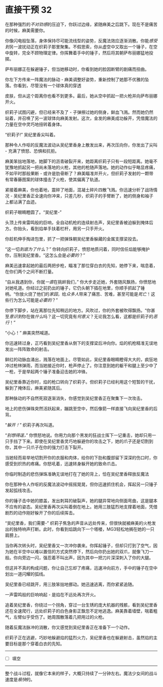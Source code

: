 # 直接干预 32

在那种强烈的*不对劲感*的压迫下，你跃过边缘，紧随麻美之后跳下。现在不是痛苦的时候，麻美需要你。

你像闪电般坠落，身体保持尽可能流线型的姿势，反魔法效应逐渐消散。你能*感受到*另一波扰动正在织莉子那里聚集。不假思索，你从虚空中又取出一个锤子，在空中旋转，完全不顾物理定律。你挥舞着手中的锤子，然后将其朝萨布丽娜猛地投掷。

萨布丽娜正在躲避锤子，但当她移动时，你看到她的脸因断臂的剧痛而扭曲。

你左下方传来一阵魔法的脉动 - 麻美调整好姿势，重新控制了她那不优雅的坠落。你看到，尽管没有一个球体真的穿透

皮肤，但从这个距离你也看不到更多。最后，她从空中抓起一把火枪并向萨布丽娜开火。

织莉子试图闪避，但已经来不及了 - 子弹擦过她的侧身，鲜血飞溅。然而她仍然站着，并召唤了另一波球体向麻美发射。这次，金发的麻美成功躲开，凭借魔法的力量在空中灵巧地扭转着身体。

“织莉子!” 吴纪里香尖叫着。

那种令人作呕的反魔法波动从吴纪里香身上散发出来，再次压向你，你发出了尖叫 - 充满了愤怒、恐惧和抗拒。

麻美笨拙地落地，她脚下的沥青破裂开来，她距离织莉子只有一段短距离。她毫不犹豫地抓起另一把尚未落地的火枪，其他的枪随声落地。她的动作似乎略显疼痛，不如平时那般果断 - 或许是肋骨断了？麻美瞄准并开火，但织莉子发射的一颗带有常春藤图案的球体撞击了火枪，使其偏离了轨道。

紧接着麻美，你也着地，震碎了地面，混凝土碎片四散飞溅。你迅速分析了战场情况 - 吴纪里香正全速向你冲来，只差几秒，织莉子的手臂断了，她的侧身和袖子上都沾满了血迹。

织莉子眼睛瞪圆了。“吴纪里-”

头顶上传来雷鸣般的巨响，全自动机枪的连续射击声，吴纪里香被迫躲到掩体后方。你抬头，看到焰单手扶着栏杆，用另一只手开火。

你趁机伸手掏进包里，抓了一把弹珠朝吴纪里香躲藏的金属支撑梁投去。

“这一切*到底为了什么*？” 你转向织莉子，愤怒地质问着，同时信任焰能够掩护你，压制吴纪里香。“这怎么会是*必要的*？”

麻美迅速拿起她的最后两把步枪，瞄准了那位穿白衣的先知，她停下来，喘息着，在你们两个之间不断打量。

“自从我遇到你，你就*一直*在挑衅我们，” 你大步走近她，外套随风飘扬，你愤怒地对她吼道。你经过之前扔出的锤子，它仍头朝下插在地里，你顺手抓起了锤柄。“你放火烧了他们的*家园*，给*众多人*带来了痛苦、苦难，甚至可能是*死亡*！这些行为怎么可能是*必要的*？”

你停下脚步，站在离那位先知稍远的地方。风吹过，你的外套被吹得飘扬。“你甚至*意识到*你在做*什么*吗？这一切究竟有*何意义*？无论我怎么看，这都是织莉子的*恶行*！”

“小心！” 麻美突然喊道。

你迅速转过身，正巧看到吴纪里香从倒下的支撑梁后冲向你。焰的机枪精准无误地发出一阵阵致命的射击。

鲜红的动脉血涌出，溅落在地面上。尽管如此，吴纪里香眼睛瞪得大大的，疯狂地冲过枪林弹雨，而当她接近你时，枪声停止了。你注意到她的躯干和腿上至少中了一枪，于是举起两个锤子准备迎击她的冲锋。

吴纪里香靠近你时，焰的枪口转向了织莉子。但织莉子已经利用这个短暂的干扰，躲到了掩体后，麻美紧随其后。

那种脉动的不自然死寂逐渐消失，你感觉到吴纪里香正在聚集下一次攻击。

地上的悲伤弹珠突然活跃起来，蹦跳至空中，然后像箭一样直接飞向吴纪里香的后背。

“*躲开！*” 织莉子再次叫道。

“*别想得逞，*” 你愤怒地说。你用力向那个黑发的狂战士挥下一记重击，她却只用一只手挡了下来。即使在吴纪里香灵巧地躲避你的攻击之下，她的爪子还是切割到你，其中一只爪子在你的强力打击下裂开。

当她轻而易举地切割开你的衣服和肉体，给你的下肋和腹部留下深深的伤口时，你感受到炽热的疼痛。你怒吼着，迅速转身躲开她的致命爪击。

你临时制造的悲伤弹珠准确无误地打在了她的背上，恰在吴纪里香释放反魔法

你在那种令人作呕的反魔法波动中摇摇晃晃，但你迅速抓住机会，挥起另一只锤子发起弧线攻击。

你的锤子击中她的膝盖，发出刺耳的破裂声，她的腿异常地向侧面弯曲，这是腿本不应有的姿态。吴纪里香再次尖叫着倒在地上。她用三肢猛烈地支撑着地面，凭借剧烈的动作刚好躲开了你的后续挥击。

“吴纪里香，我们需要-” 织莉子焦急的声音从远处传来，但很快就被麻美的火枪发出的独特响声打断。此时，你看到焰跳向下一个塔楼，MG3轻松地搁在她的一只肩膀上。

当你再次转头时，吴纪里香又一次冲你袭来。你挥起锤子，但却只打到了空气，因为她在半空中以难以置信的方式突然停下，然后向你扔出她的双爪，就像飞刀一般。你向旁边一闪，强忍着不叫出声，因为其中一把刀片深深刺入了你的大腿。

但这并不真的构成问题，你让自己忘却了疼痛，迅速冲向前方，手中的锤子在空中划出一道闪耀的弧线。

吴纪里香已经跳开，用三肢笨拙地挪动。她迅速逃离，而你紧紧追随。

一声雷鸣般的巨响响起 - 是焰在不远处再次开火。

追着吴纪里香，你绕过一个拐角，穿过一台生锈的庞大机器的残骸，看到吴纪里香还在全速爬行，远处织莉子的白色身影正飘忽不定地逃逸。麻美靠着墙壁，喘着粗气，左臂似乎受伤了。她周围散落着几把用过的火枪。

随着反魔法脉冲的消散，你又感觉到吴纪里香正在准备下一个动作。

织莉子正在逃避，巧妙地躲避焰的猛烈火力，吴纪里香也在躲避射击，虽然焰的主要目标是那个穿着白衣的先知。

---

- [ ] 填空

---

整个战斗过程，就像它本来的样子，大概只持续了一分钟左右。魔法少女间的战斗速度是*极快*的。
